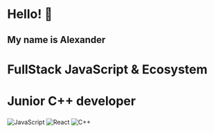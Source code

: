 # Hello! 👋
## My name is Alexander 
# FullStack JavaScript & Ecosystem
# Junior C++ developer 
###
![JavaScript](https://img.shields.io/badge/-JavaScript-black?style=for-the-badge&logo=JavaScript&logoColor=)
![React](https://img.shields.io/badge/-React-black?style=for-the-badge&logo=React&logoColor=)
![C++](https://img.shields.io/badge/-cplusplus-black?style=for-the-badge&logo=cplusplus&logoColor=)





